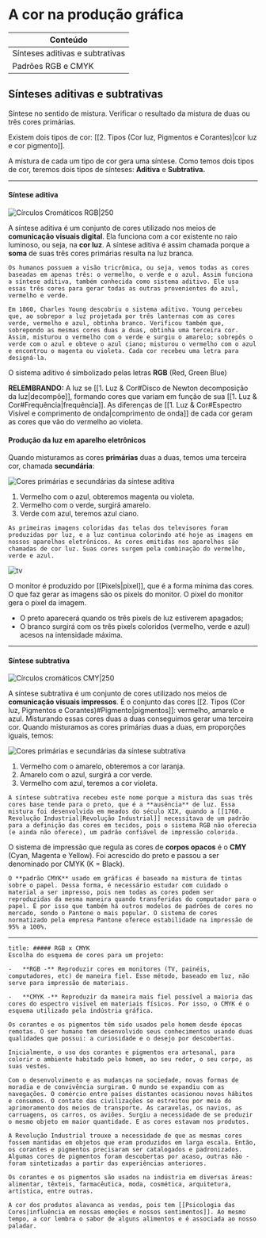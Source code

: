 # A cor na produção gráfica
| Conteúdo                        |
| ------------------------------- |
| Sínteses aditivas e subtrativas |
| Padrões RGB e CMYK              |



## Sínteses aditivas e subtrativas

Síntese no sentido de mistura. Verificar o resultado da mistura de duas ou três cores primárias.

Existem dois tipos de cor: [[2. Tipos (Cor luz, Pigmentos e Corantes)|cor luz e cor pigmento]]. 

A mistura de cada um tipo de cor gera uma síntese. Como temos dois tipos de cor, teremos dois tipos de sínteses: **Aditiva** e **Subtrativa.**

---

#### Síntese aditiva

![Círculos Cromáticos RGB|250](https://stecine.azureedge.net/webaula/estacio/gon939/galeria/aula4/img/img11a.png)

A síntese aditiva é um conjunto de cores utilizado nos meios de **comunicação visuais digital**. Ela funciona com a cor existente no raio luminoso, ou seja, na **cor luz**. A síntese aditiva é assim chamada porque a **soma** de suas três cores primárias resulta na luz branca.

``````ad-info
Os humanos possuem a visão tricrômica, ou seja, vemos todas as cores baseadas em apenas três: o vermelho, o verde e o azul. Assim funciona a síntese aditiva, também conhecida como sistema aditivo. Ele usa essas três cores para gerar todas as outras provenientes do azul, vermelho e verde.
``````

``````ad-abstract
Em 1860, Charles Young descobriu o sistema aditivo. Young percebeu que, ao sobrepor a luz projetada por três lanternas com as cores verde, vermelho e azul, obtinha branco. Verificou também que, sobrepondo as mesmas cores duas a duas, obtinha uma terceira cor. Assim, misturou o vermelho com o verde e surgiu o amarelo; sobrepôs o verde com o azul e obteve o azul ciano; misturou o vermelho com o azul e encontrou o magenta ou violeta. Cada cor recebeu uma letra para designá-la.
``````

O sistema aditivo é simbolizado pelas letras **RGB** (Red, Green Blue)

**RELEMBRANDO:** A luz se [[1. Luz & Cor#Disco de Newton decomposição da luz|decompõe]], formando cores que variam em função de sua [[1. Luz & Cor#Frequência|frequência]]. As diferenças de [[1. Luz & Cor#Espectro Visível e comprimento de onda|comprimento de onda]] de cada cor geram as cores que vão do vermelho ao violeta.

#### Produção da luz em aparelho eletrônicos

Quando misturamos as cores **primárias** duas a duas, temos uma terceira cor, chamada **secundária**:

![Cores primárias e secundárias da síntese aditiva](https://stecine.azureedge.net/webaula/estacio/gon939/galeria/aula4/img/img09a.png)


1. Vermelho com o azul, obteremos magenta ou violeta.
2. Vermelho com o verde, surgirá amarelo.
3. Verde com azul, teremos azul ciano.

````ad-abstract
As primeiras imagens coloridas das telas dos televisores foram produzidas por luz, e a luz continua colorindo até hoje as imagens em nossos aparelhos eletrônicos. As cores emitidas nos aparelhos são chamadas de cor luz. Suas cores surgem pela combinação do vermelho, verde e azul.
````
![tv](https://stecine.azureedge.net/webaula/estacio/gon939/galeria/aula4/img/img10a.png)


O monitor é produzido por [[Pixels|pixel]], que é a forma mínima das cores. O que faz gerar as imagens são os pixels do monitor. O pixel do monitor gera o pixel da imagem.

- O preto aparecerá quando os três pixels de luz estiverem apagados;
- O branco surgirá com os três pixels coloridos (vermelho, verde e azul) acesos na intensidade máxima.

---

#### Síntese subtrativa

![Círculos cromáticos CMY|250](https://stecine.azureedge.net/webaula/estacio/gon939/galeria/aula4/img/img13a.png)

A síntese subtrativa é um conjunto de cores utilizado nos meios de **comunicação visuais impressos**. É o conjunto das cores [[2. Tipos (Cor luz, Pigmentos e Corantes)#Pigmento|pigmentos]]: vermelho, amarelo e azul. Misturando essas cores duas a duas conseguimos gerar uma terceira cor. Quando misturamos as cores primárias duas a duas, em proporções iguais, temos:

![Cores primárias e secundárias da síntese subtrativa](https://stecine.azureedge.net/webaula/estacio/gon939/galeria/aula4/img/img12a.png)


1. Vermelho com o amarelo, obteremos a cor laranja.
2. Amarelo com o azul, surgirá a cor verde.
3. Vermelho com azul, teremos a cor violeta.

````ad-abstract
A síntese subtrativa recebeu este nome porque a mistura das suas três cores base tende para o preto, que é a **ausência** de luz. Essa mistura foi desenvolvida em meados do século XIX, quando a [[1760. Revolução Industrial|Revolução Industrial]] necessitava de um padrão para a definição das cores em tecidos, pois o sistema RGB não oferecia (e ainda não oferece), um padrão confiável de impressão colorida.
````
O sistema de impressão que regula as cores de **corpos opacos** é o **CMY** (Cyan, Magenta e Yellow).
Foi acrescido do preto e passou a ser denominado por CMYK (K = Black).

``````ad-warning
O **padrão CMYK** usado em gráficas é baseado na mistura de tintas sobre o papel. Dessa forma, é necessário estudar com cuidado o material a ser impresso, pois nem todas as cores podem ser reproduzidas da mesma maneira quando transferidas do computador para o papel. É por isso que também há outros modelos de padrões de cores no mercado, sendo o Pantone o mais popular. O sistema de cores normatizado pela empresa Pantone oferece estabilidade na impressão de 95% a 100%.
``````

---

``````ad-info
title: ##### RGB x CMYK
Escolha do esquema de cores para um projeto:

-   **RGB -** Reproduzir cores em monitores (TV, painéis, computadores, etc) de maneira fiel. Esse método, baseado em luz, não serve para impressão de materiais.

-   **CMYK -** Reproduzir da maneira mais fiel possível a maioria das cores do espectro visível em materiais físicos. Por isso, o CMYK é o esquema utilizado pela indústria gráfica.
``````

``````ad-abstract
Os corantes e os pigmentos têm sido usados pelo homem desde épocas remotas. O ser humano tem desenvolvido seus conhecimentos usando duas qualidades que possui: a curiosidade e o desejo por descobertas.

Inicialmente, o uso dos corantes e pigmentos era artesanal, para colorir o ambiente habitado pelo homem, ao seu redor, o seu corpo, as suas vestes.

Com o desenvolvimento e as mudanças na sociedade, novas formas de moradia e de convivência surgiram. O mundo se expandiu com as navegações. O comércio entre países distantes ocasionou novos hábitos e consumos. O contato das civilizações se estreitou por meio do aprimoramento dos meios de transporte. As caravelas, os navios, as carruagens, os carros, os aviões. Surgiu a necessidade de se produzir o mesmo objeto em maior quantidade. E as cores estavam nos produtos.

A Revolução Industrial trouxe a necessidade de que as mesmas cores fossem mantidas em objetos que eram produzidos em larga escala. Então, os corantes e pigmentos precisaram ser catalogados e padronizados. Algumas cores de pigmentos foram descobertas por acaso, outras não - foram sintetizadas a partir das experiências anteriores.

Os corantes e os pigmentos são usados na indústria em diversas áreas: alimentar, têxteis, farmacêutica, moda, cosmética, arquitetura, artística, entre outras.

A cor dos produtos alavanca as vendas, pois tem [[Psicologia das Cores|influência em nossas emoções e nossos sentimentos]]. Ao mesmo tempo, a cor lembra o sabor de alguns alimentos e é associada ao nosso paladar.
``````
